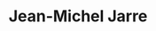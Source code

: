---
title: "Jean-Michel Jarre"
summary: "Jean-Michel André Jarre is a French composer, performer and record producer. He is a pioneer in the electronic, ambient and new-age genres, and is known for organising outdoor spectacles featuring his music, accompanied by vast laser displays, large projections and fireworks.
Jarre was raised in Lyon by his mother and grandparents and trained on the piano. From an early age, he was introduced to a variety of art forms, including street performers, jazz musicians and the artist Pierre Soulages. But his musical style was perhaps most heavily influenced by Pierre Schaeffer, a pioneer of musique concrète at the Groupe de Recherches Musicales.
His first mainstream success was the 1976 album Oxygène. Recorded in a makeshift studio at his home, the album sold an estimated 18 million copies. Oxygène was followed in 1978 by Équinoxe, and in 1979, Jarre performed to a record-breaking audience of more than a million people at the Place de la Concorde, a record he has since broken three times. More albums were to follow, but his 1979 concert served as a blueprint for his future performances around the world. Several of his albums have been released to coincide with large-scale outdoor events.
As of 2004, Jarre had sold an estimated 80 million albums and singles. He was the first Western musician officially invited to perform in the People's Republic of China and holds the world record for the largest-ever audience at an outdoor event for his Moscow concert on 6 September 1997, which was attended by 3.5 million people."
image: "jean-michel-jarre.jpg"
apple_music_artist_url: "https://music.apple.com/gb/artist/jean-michel-jarre/165762951"
wikipedia_url: "https://en.wikipedia.org/wiki/Jean-Michel_Jarre"
---